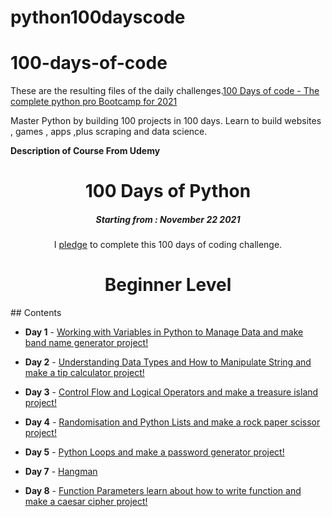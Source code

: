 # python100dayscode
# 100-days-of-code
These are the resulting files of the daily challenges.[100 Days of code - The complete python pro Bootcamp for 2021](https://www.udemy.com/course/100-days-of-code/#instructor-1)

Master Python by building 100 projects in 100 days.
Learn to build websites , games , apps ,plus scraping and data science.

**Description of Course From Udemy**
<h1 align="center"> 
100 Days of Python
</h1>
<h5 align="center">
Starting from : November 22 2021
</h5>
<p align="center">
I <a href="https://github.com/ashvi2021/100-days-of-course-within-python">pledge</a> to complete this 100 days of coding challenge.
</p>


<h1 align="center">
  Beginner Level
</h1>
## Contents

- <b>Day 1</b> - [Working with Variables in Python to Manage Data and make band name generator project! ](Day1/Day1_band-name_generator.py)

- <b>Day 2</b> - [Understanding Data Types and How to Manipulate String and make a tip calculator project!](Day2/Day2_Exercise2.py)

- <b>Day 3</b> - [Control Flow and Logical Operators and make a treasure island project!](Day3/Day3_Project_treasure_island.py)

- <b>Day 4</b> - [Randomisation and Python Lists and make a rock paper scissor project!](Day4/Day4_project_Rock_Paper_Scissor.py)

- <b>Day 5</b> - [Python Loops and make a password generator project!](Day5/Day_5_project_password_generator.py)

- <b>Day 7</b> - [Hangman](Day7/Code_3_day_7_How_to_check_if_the_player_is_won.py)

- <b>Day 8</b> - [Function Parameters learn about how to write function and make a caesar cipher project!](Day8/Day8_Exercise-Ceaser-Cipher-Decode.py)

